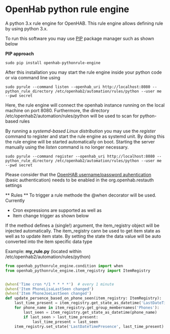 # OpenHab python rule engine
A python 3.x rule engine for OpenHAB. This rule engine allows defining rule by using python 3.x. 

To run this software you may use [PIP](https://realpython.com/what-is-pip/) package manager such as shown below


**PIP approach**
```
sudo pip install openhab-pythonrule-engine
```

After this installation you may start the rule engine inside your python code or via command line using
```
sudo pyrule --command listen --openhab_uri http://localhost:8080 --python_rule_directory /etc/openhab2/automation/rules/python --user me --pwd secret
```
Here, the rule engine will connect the openhab instance running on the local machine on port 8080. Furthermore, the directory /etc/openhab2/automation/rules/python will be used to scan for python-based rules

By running a *systemd-based Linux distribution* you may use the *register* command to register and start the rule engine as systemd unit.
By doing this the rule engine will be started automatically on boot. Starting the server manually using the *listen* command is no longer necessary.
```
sudo pyrule --command register --openhab_uri http://localhost:8080 --python_rule_directory /etc/openhab2/automation/rules/python --user me --pwd secret
```  

Please consider that the [OpenHAB username/password auhentication](https://www.openhab.org/docs/configuration/restdocs.html) (basic authentication) needs to 
be enabled in the org.openhab.restauth settings


** Rules **
To trigger a rule methode the @when decorator will be used. Currently
 * Cron expressions are supported as well as
 * Item change trigger 
as shown below 

If the method defines a (single!) argument, the item_registry object will be injected automatically. The item_registry cann be used 
to get item state as well as to update item state. By setting the state the data value will be auto converted into the item specific data type 

Example: **my_rule.py** (located within /etc/openhab2/automation/rules/python)
```python
from openhab_pythonrule_engine.condition import when
from openhab_pythonrule_engine.item_registry import ItemRegistry


@when('Time cron */1 * * * *')  # every 1 minute
@when('Item PhoneLisaLastSeen changed')
@when('Item PhoneJoeLastSeen changed')
def update_persence_based_on_phone_seen(item_registry: ItemRegistry):
    last_time_present = item_registry.get_state_as_datetime('LastDateTimePresence')
    for phone_name in item_registry.get_group_membernames('Phones'):
        last_seen = item_registry.get_state_as_datetime(phone_name)
        if last_seen > last_time_present:
            last_time_present = last_seen
    item_registry.set_state('LastDateTimePresence', last_time_present)
```
